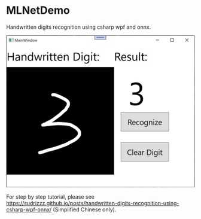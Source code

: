 # MLNetDemo

Handwritten digits recognition using csharp wpf and onnx.

![result](./img/result.png)

For step by step tutorial, please see https://sudrizzz.github.io/posts/handwritten-digits-recognition-using-csharp-wpf-onnx/ (Simplified Chinese only).
